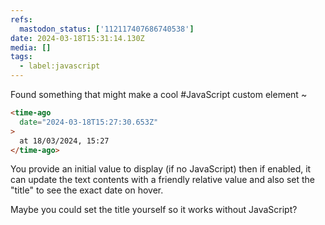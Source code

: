 ```yaml
---
refs:
  mastodon_status: ['112117407686740538']
date: 2024-03-18T15:31:14.130Z
media: []
tags:
  - label:javascript
---
```


Found something that might make a cool #JavaScript custom element ~

```html
<time-ago
  date="2024-03-18T15:27:30.653Z"
>
  at 18/03/2024, 15:27
</time-ago>
```

You provide an initial value to display (if no JavaScript) then if enabled, it can update the text contents with a friendly relative value and also set the "title" to see the exact date on hover.

Maybe you could set the title yourself so it works without JavaScript?
